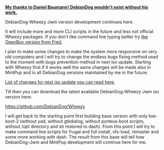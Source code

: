 [**My thanks to Daniel Baumann! DebianDog wouldn't exist without his work.**](https://lists.debian.org/debian-live/2015/11/msg00024.html)

DebianDog-Wheezy Jwm version development continues here.

It will include more and more CLI scripts in the future and less not official Wheezy packages. If you don't like command line typing better try [the OpenBox version from Fred.](https://github.com/DebianDog/Wheezy)

I plan to make some changes to make the system more responsive on very old computers and I will try to change the endless bugs fixing method used to the moment with bugs prevention method in next iso update. Starting with Wheezy first if it works well the same changes will be made also in MintPup and in all DebianDog versions maintained by me in the future.

[List of changes for next iso update you can read here.](https://github.com/MintPup/DebianDog-Wheezy/blob/master/Bugs-and-Fixes.md)

Till then you can download the latest available DebianDog-Wheezy Jwm iso version here:

https://github.com/DebianDog/Wheezy

I will get back to the starting point first building base version with only live-boot-2 (without yad, without gtkdialog, without porteus-boot scripts, without /opt directory and sh restored to dash). From this point I will try to make command line scripts for frugal and full install, sfs-load, remaster and some more working with dash. The result from this base will tell how DebianDog-Jwm and MintPup development will continue here for me.


